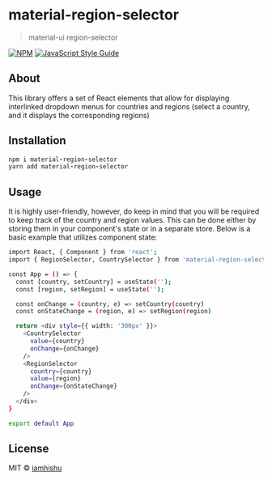 # material-region-selector

> material-ui region-selector

[![NPM](https://img.shields.io/npm/v/material-region-selector.svg)](https://www.npmjs.com/package/material-region-selector) [![JavaScript Style Guide](https://img.shields.io/badge/code_style-standard-brightgreen.svg)](https://standardjs.com)

## About
This library offers a set of React elements that allow for displaying interlinked dropdown menus for countries and regions (select a country, and it displays the corresponding regions)
## Installation
```ruby
npm i material-region-selector
yarn add material-region-selector
```

## Usage

It is highly user-friendly, however, do keep in mind that you will be required to keep track of the country and region values. This can be done either by storing them in your component's state or in a separate store. Below is a basic example that utilizes component state:


```bash
import React, { Component } from 'react';
import { RegionSelector, CountrySelector } from 'material-region-selector';

const App = () => {
  const [country, setCountry] = useState('');
  const [region, setRegion] = useState('');

  const onChange = (country, e) => setCountry(country)
  const onStateChange = (region, e) => setRegion(region)

  return <div style={{ width: '300px' }}>
    <CountrySelector
      value={country}
      onChange={onChange}
    />
    <RegionSelector
      country={country}
      value={region}
      onChange={onStateChange}
    />
  </div>
}

export default App
```

## License

MIT © [iamhishu](https://github.com/iamhishu)
